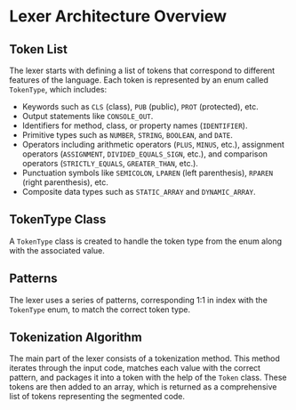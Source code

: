 # Lexer Architecture Overview

## Token List

The lexer starts with defining a list of tokens that correspond to different features of the language. Each token is represented by an enum called `TokenType`, which includes:

- Keywords such as `CLS` (class), `PUB` (public), `PROT` (protected), etc.
- Output statements like `CONSOLE_OUT`.
- Identifiers for method, class, or property names (`IDENTIFIER`).
- Primitive types such as `NUMBER`, `STRING`, `BOOLEAN`, and `DATE`.
- Operators including arithmetic operators (`PLUS`, `MINUS`, etc.), assignment operators (`ASSIGNMENT`, `DIVIDED_EQUALS_SIGN`, etc.), and comparison operators (`STRICTLY_EQUALS`, `GREATER_THAN`, etc.).
- Punctuation symbols like `SEMICOLON`, `LPAREN` (left parenthesis), `RPAREN` (right parenthesis), etc.
- Composite data types such as `STATIC_ARRAY` and `DYNAMIC_ARRAY`.

## TokenType Class

A `TokenType` class is created to handle the token type from the enum along with the associated value.

## Patterns

The lexer uses a series of patterns, corresponding 1:1 in index with the `TokenType` enum, to match the correct token type.

## Tokenization Algorithm

The main part of the lexer consists of a tokenization method. This method iterates through the input code, matches each value with the correct pattern, and packages it into a token with the help of the `Token` class. These tokens are then added to an array, which is returned as a comprehensive list of tokens representing the segmented code.

